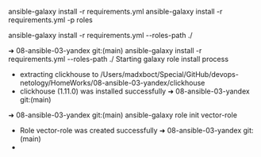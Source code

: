 ansible-galaxy install -r requirements.yml
ansible-galaxy install -r requirements.yml -p roles

ansible-galaxy install -r requirements.yml --roles-path ./

➜  08-ansible-03-yandex git:(main) ansible-galaxy install -r requirements.yml --roles-path ./
Starting galaxy role install process
- extracting clickhouse to /Users/madxboct/Special/GitHub/devops-netology/HomeWorks/08-ansible-03-yandex/clickhouse
- clickhouse (1.11.0) was installed successfully
➜  08-ansible-03-yandex git:(main) 

➜  08-ansible-03-yandex git:(main) ansible-galaxy role init vector-role
- Role vector-role was created successfully
➜  08-ansible-03-yandex git:(main) 
- 